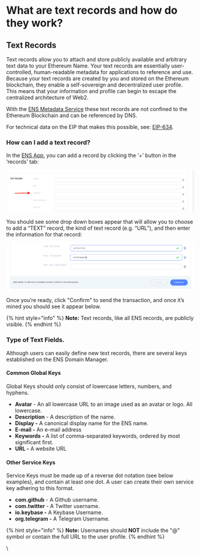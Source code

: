 # What are text records and how do they work?

## Text Records

Text records allow you to attach and store publicly available and arbitrary text data to your Ethereum Name. Your text records are essentially user-controlled, human-readable metadata for applications to reference and use. Because your text records are created by you and stored on the Ethereum blockchain, they enable a self-sovereign and decentralized user profile. This means that your information and profile can begin to escape the centralized architecture of Web2.

With the [ENS Metadata Service](https://metadata.ens.domains/docs) these text records are not confined to the Ethereum Blockchain and can be referenced by DNS.

For technical data on the EIP that makes this possible, see: [EIP-634](https://eips.ethereum.org/EIPS/eip-634).

### How can I add a text record?

In the [ENS App](https://app.ens.domains), you can add a record by clicking the ‘+’ button in the ‘records’ tab:

![](<../../.gitbook/assets/image (2).png>)

You should see some drop down boxes appear that will allow you to choose to add a “TEXT” record, the kind of text record (e.g. “URL”), and then enter the information for that record:

![](<../../.gitbook/assets/image (1).png>)

Once you’re ready, click "Confirm" to send the transaction, and once it’s mined you should see it appear below.

{% hint style="info" %}
**Note:** Text records, like all ENS records, are publicly visible.
{% endhint %}

### Type of Text Fields.

Although users can easily define new text records, there are several keys established on the ENS Domain Manager.

#### Common Global Keys

Global Keys should only consist of lowercase letters, numbers, and hyphens.

* **Avatar** - An all lowercase URL to an image used as an avatar or logo. All lowercase.
* **Description** - A description of the name.
* **Display -** A canonical display name for the ENS name.
* **E-mail -** An e-mail address
* **Keywords -** A list of comma-separated keywords, ordered by most significant first.
* **URL -** A website URL

#### Other Service Keys

Service Keys must be made up of a reverse dot notation (see below examples), and contain at least one dot. A user can create their own service key adhering to this format.

* **com.github** - A Github username.
* **com.twitter** - A Twitter username.
* **io.keybase -** A Keybase Username.
* **org.telegram -** A Telegram Username.

{% hint style="info" %}
**Note:** Usernames should **NOT** include the "@" symbol or contain the full URL to the user profile.
{% endhint %}

\
